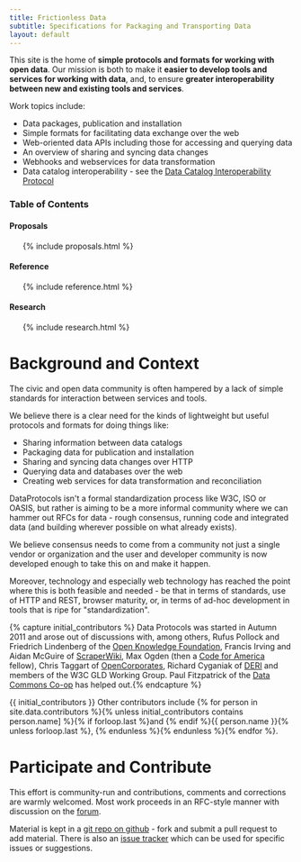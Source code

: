 ```yaml
---
title: Frictionless Data
subtitle: Specifications for Packaging and Transporting Data
layout: default
---
```



This site is the home of **simple protocols and formats for working
with open data**. Our mission is both to make it **easier to develop
tools and services for working with data**, and, to ensure **greater
interoperability between new and existing tools and services**.

Work topics include:

- Data packages, publication and installation
- Simple formats for facilitating data exchange over the web
- Web-oriented data APIs including those for accessing and querying data
- An overview of sharing and syncing data changes
- Webhooks and webservices for data transformation
- Data catalog interoperability - see the [Data Catalog Interoperability
  Protocol](http://spec.datacatalogs.org/)

<div class="toc">
  <h3>Table of Contents</h3>

  <h4>Proposals</h4>
  <ul>
    {% include proposals.html %}
  </ul>

  <h4>Reference</h4>
  <ul>
    {% include reference.html %}
  </ul>

  <h4>Research</h4>
  <ul>
    {% include research.html %}
  </ul>
</div>

Background and Context
======================

The civic and open data community is often hampered by a lack of simple
standards for interaction between services and tools.

We believe there is a clear need for the kinds of lightweight but useful
protocols and formats for doing things like:

-   Sharing information between data catalogs
-   Packaging data for publication and installation
-   Sharing and syncing data changes over HTTP
-   Querying data and databases over the web
-   Creating web services for data transformation and reconciliation

DataProtocols isn't a formal standardization process like W3C, ISO or
OASIS, but rather is aiming to be a more informal community where we can
hammer out RFCs for data - rough consensus, running code and integrated
data (and building wherever possible on what already exists).

We believe consensus needs to come from a community not just a single
vendor or organization and the user and developer community is now
developed enough to take this on and make it happen.

Moreover, technology and especially web technology has reached the point
where this is both feasible and needed - be that in terms of standards,
use of HTTP and REST, browser maturity, or, in terms of ad-hoc
development in tools that is ripe for "standardization".

{% capture initial_contributors %}
Data Protocols was started in Autumn 2011 and arose out of discussions
with, among others, Rufus Pollock and Friedrich Lindenberg of the [Open
Knowledge Foundation](http://okfn.org/), Francis Irving and Aidan
McGuire of [ScraperWiki](http://scraperwiki.com/), Max Ogden (then a
[Code for America](http://codeforamerica.com/) fellow), Chris Taggart of
[OpenCorporates](http://opencorporates.com/), Richard Cyganiak of
[DERI](http://www.deri.ie/) and members of the W3C GLD Working Group.
Paul Fitzpatrick of the [Data Commons Co-op](http://datacommons.coop)
has helped out.{% endcapture %}

{{ initial_contributors }}
Other contributors include
{% for person in site.data.contributors %}{% unless initial_contributors contains person.name] %}{% if forloop.last %}and {% endif %}{{ person.name }}{% unless forloop.last %}, {% endunless %}{% endunless %}{% endfor %}.

Participate and Contribute
==========================

This effort is community-run and contributions, comments and corrections are
warmly welcomed. Most work proceeds in an RFC-style manner with discussion on
the [forum][forum].

Material is kept in a [git repo on github][repo] - fork and submit a pull
request to add material. There is also an [issue tracker][issues] which can be
used for specific issues or suggestions.

[forum]: https://discuss.okfn.org/c/open-knowledge-labs/data-packages
[repo]: https://github.com/frictionlessdata/specs
[issues]: https://github.com/frictionlessdata/specs/issues

